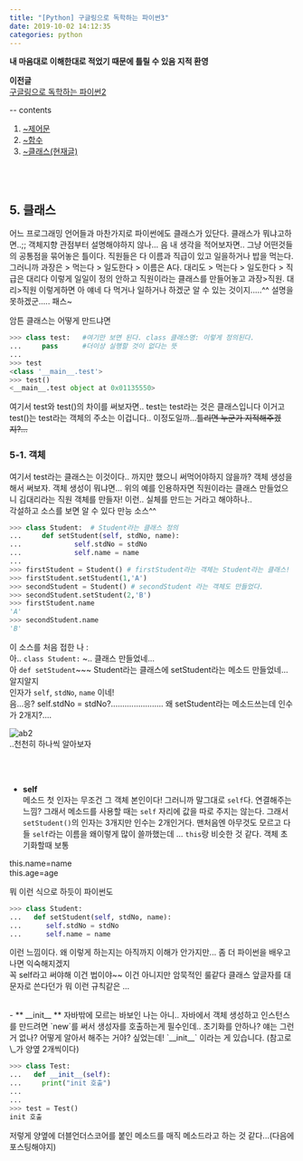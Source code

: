 ```yaml
---
title: "[Python] 구글링으로 독학하는 파이썬3"
date: 2019-10-02 14:12:35
categories: python
---
```

  
**내 마음대로 이해한대로 적었기 때문에 틀릴 수 있음 지적 환영**  
  
**이전글**  
[구글링으로 독학하는 파이썬2](https://sbeeeeeeen.github.io/python/python2/) 
   
   
-- contents  
1. [~제어문](https://sbeeeeeeen.github.io/python/python1/)
2. [~함수](https://sbeeeeeeen.github.io/python/python2/)  
3. [~클래스(현재글)](https://sbeeeeeeen.github.io/python/python3/)     
  
  <br><br>
  
## 5. 클래스  
어느 프로그래밍 언어들과 마찬가지로 파이썬에도 클래스가 있단다. 클래스가 뭐냐고하면..;; 객체지향 관점부터 설명해야하지 않나... 음 내 생각을 적어보자면.. 
그냥 어떤것들의 공통점을 묶어놓은 틀이다. 직원들은 다 이름과 직급이 있고 일을하거나 밥을 먹는다. 
그러니까 과장은 > 먹는다 > 일도한다 > 이름은 A다. 대리도 > 먹는다 > 일도한다 > 직급은 대리다 이렇게 일일이 정의 안하고 
직원이라는 클래스를 만들어놓고 과장>직원. 대리>직원 이렇게하면 아 얘네 다 먹거나 일하거나 하겠군 알 수 있는 것이지.....^^ 설명을 못하겠군..... 패스~  
  
암튼 클래스는 어떻게 만드냐면  
  
```python
>>> class test:   #여기만 보면 된다. class 클래스명: 이렇게 정의된다.
...     pass      #더이상 실행할 것이 없다는 뜻
...
>>> test
<class '__main__.test'>
>>> test()
<__main__.test object at 0x01135550>
```  
  
여기서 test와 test()의 차이를 써보자면.. 
test는 test라는 것은 클래스입니다 이거고 test()는 test라는 객체의 주소는 이겁니다.. 이정도일까...<strike>틀리면 누군가 지적해주겠지?...</strike>  
  
### 5-1. 객체
여기서 test라는 클래스는 이것이다.. 까지만 했으니 써먹어야하지 않을까? 객체 생성을 해서 써보자. 
객체 생성이 뭐냐면... 위의 예를 인용하자면 직원이라는 클래스 만들었으니 김대리라는 직원 객체를 만들자! 이런.. 실체를 만드는 거라고 해야하나..  
각설하고 소스를 보면 알 수 있다 만능 소스^^  
  
```python
>>> class Student:  # Student라는 클래스 정의
...     def setStudent(self, stdNo, name):
...             self.stdNo = stdNo
...             self.name = name
...
>>> firstStudent = Student() # firstStudent라는 객체는 Student라는 클래스!
>>> firstStudent.setStudent(1,'A')
>>> secondStudent = Student() # secondStudent 라는 객체도 만들었다.
>>> secondStudent.setStudent(2,'B')
>>> firstStudent.name
'A'
>>> secondStudent.name
'B'
```  
  
이 소스를 처음 접한 나 :  
아.. `class Student:` ~.. 클래스 만들었네...  
아 `def setStudent`~~~ Student라는 클래스에 setStudent라는 메소드 만들었네... 알지알지  
인자가 `self`, `stdNo`, `name` 이네!  
음...응? self.stdNo = stdNo?.......................
왜 setStudent라는 메소드쓰는데 인수가 2개지?....  
  
![ab2](https://user-images.githubusercontent.com/41671001/66022848-2b56b280-e52a-11e9-8772-a56df9a139cd.gif)  
..천천히 하나씩 알아보자  
  
<br><br>
- **self**  
메소드 첫 인자는 무조건 그 객체 본인이다! 그러니까 말그대로 `self`다. 연결해주는 느낌? 그래서 메소드를 사용할 때는 `self` 자리에 값을 따로 
주지는 않는다. 그래서 `setStudent()`의 인자는 3개지만 인수는 2개인거다.
맨처음엔 아무것도 모르고 다들 `self`라는 이름을 왜이렇게 많이 쓸까했는데 ... `this`랑 비슷한 것 같다. 객체 초기화할때 보통  
  
this.name=name  
this.age=age  
  
뭐 이런 식으로 하듯이 파이썬도  
  
```python  
>>> class Student:
...   def setStudent(self, stdNo, name):
...      self.stdNo = stdNo
...      self.name = name
```  
이런 느낌이다. 왜 이렇게 하는지는 아직까지 이해가 안가지만... 좀 더 파이썬을 배우고나면 익숙해지겠지  
꼭 self라고 써야해 이건 법이야~~ 이건 아니지만 암묵적인 룰같다 클래스 앞글자를 대문자로 쓴다던가 뭐 이런 규칙같은 ...  
  
<br>
- ** __init__ **  
자바밖에 모르는 바보인 나는 아니.. 자바에서 객체 생성하고 인스턴스를 만드려면 `new`를 써서 생성자를 호출하는게 필수인데.. 초기화를 안하나? 얘는 그런 거 없나? 어떻게 알아서 해주는 거야? 싶었는데! `__init__` 이라는 게 있습니다. (참고로 \_가 양옆 2개씩이다)
  
```python  
>>> class Test:
...   def __init__(self):
...     print("init 호출")
...
...
>>> test = Test()
init 호출
```  
  
저렇게 양옆에 더블언더스코어를 붙인 메소드를 매직 메소드라고 하는 것 같다...(다음에 포스팅해야지)  

